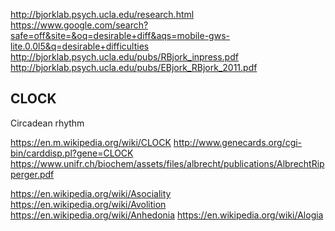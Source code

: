 
<!--
-->

http://bjorklab.psych.ucla.edu/research.html
https://www.google.com/search?safe=off&site=&oq=desirable+diff&aqs=mobile-gws-lite.0.0l5&q=desirable+difficulties
http://bjorklab.psych.ucla.edu/pubs/RBjork_inpress.pdf
http://bjorklab.psych.ucla.edu/pubs/EBjork_RBjork_2011.pdf

CLOCK
-----

Circadean rhythm

https://en.m.wikipedia.org/wiki/CLOCK
http://www.genecards.org/cgi-bin/carddisp.pl?gene=CLOCK
https://www.unifr.ch/biochem/assets/files/albrecht/publications/AlbrechtRipperger.pdf

https://en.wikipedia.org/wiki/Asociality
https://en.wikipedia.org/wiki/Avolition
https://en.wikipedia.org/wiki/Anhedonia
https://en.wikipedia.org/wiki/Alogia


<!-- vim: set autoindent expandtab sw=4 syntax=markdown: -->
